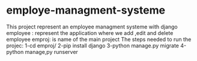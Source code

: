 # employe-managment-systeme
This project represent an employee managment systeme with django
employee : represent the application where we add ,edit and delete employee
emproj: is name of the main project 
The steps needed to run the projec:
1-cd emproj/
2-pip install django
3-python manage.py migrate
4-python manage,py runserver
